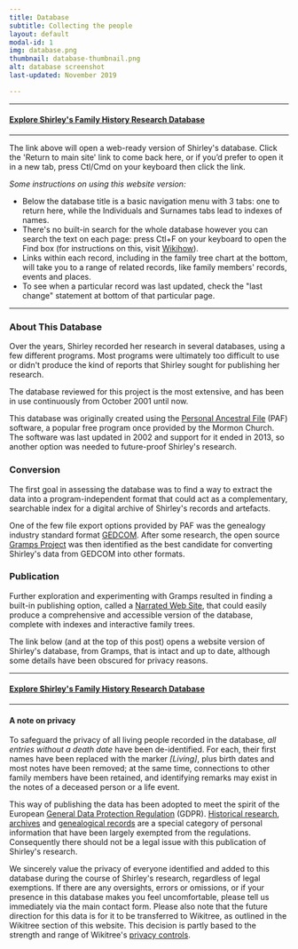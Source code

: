 ```yaml
---
title: Database
subtitle: Collecting the people
layout: default
modal-id: 1
img: database.png
thumbnail: database-thumbnail.png
alt: database screenshot
last-updated: November 2019

---
```


***
#### [Explore Shirley's Family History Research Database](database/index.html)
***

The link above will open a web-ready version of Shirley's database. Click the 'Return to main site' link to come back here, or if you’d prefer to open it in a new tab, press Ctl/Cmd on your keyboard then click the link.

*Some instructions on using this website version:*
* Below the database title is a basic navigation menu with 3 tabs: one to return here, while the Individuals and Surnames tabs lead to indexes of names.
* There's no built-in search for the whole database however you can search the text on each page: press Ctl+F on your keyboard to open the Find box (for instructions on this, visit [Wikihow](https://www.wikihow.com/Search-for-a-Word-on-a-Webpage)).
* Links within each record, including in the family tree chart at the bottom, will take you to a range of related records, like family members' records, events and places.
* To see when a particular record was last updated, check the "last change" statement at bottom of that particular page.


---

### About This Database

Over the years, Shirley recorded her research in several databases, using a few different programs. Most programs were ultimately too difficult to use or didn't produce the kind of reports that Shirley sought for publishing her research.

The database reviewed for this project is the most extensive, and has been in use continuously from October 2001 until now.

This database was originally created using the [Personal Ancestral File](https://en.wikipedia.org/wiki/Personal_Ancestral_File) (PAF) software, a popular free program once provided by the Mormon Church. The software was last updated in 2002 and support for it ended in 2013, so another option was needed to future-proof Shirley's research.

### Conversion

The first goal in assessing the database was to find a way to extract the data into a program-independent format that could act as a complementary, searchable index for a digital archive of Shirley's records and artefacts. 

One of the few file export options provided by PAF was the genealogy industry standard format [GEDCOM](https://en.wikipedia.org/wiki/GEDCOM). After some research, the open source [Gramps Project](https://gramps-project.org/blog/) was then identified as the best candidate for converting Shirley's data from GEDCOM into other formats. 

### Publication

Further exploration and experimenting with Gramps resulted in finding a built-in publishing option, called a [Narrated Web Site](https://www.gramps-project.org/wiki/index.php/Gramps_5.1_Wiki_Manual_-_Reports_-_part_7#Narrated_Web_Site), that could easily produce a comprehensive and accessible version of the database, complete with indexes and interactive family trees.

The link below (and at the top of this post) opens a website version of Shirley's database, from Gramps, that is intact and up to date, although some details have been obscured for privacy reasons.

***
#### [Explore Shirley's Family History Research Database](database/index.html)
***


#### A note on privacy

To safeguard the privacy of all living people recorded in the database, *all entries without a death date* have been de-identified. For each, their first names have been replaced with the marker *[Living]*, plus birth dates and most notes have been removed; at the same time, connections to other family members have been retained, and identifying remarks may exist in the notes of a deceased person or a life event. 

This way of publishing the data has been adopted to meet the spirit of the European [General Data Protection Regulation](https://gdpr.eu/what-is-gdpr/) (GDPR). [Historical research](https://gdpr.eu/article-89-processing-for-archiving-purposes-scientific-or-historical-research-purposes-or-statistical-purposes/), [archives](https://gdpr.eu/Recital-158-Processing-for-archiving-purposes/) and [genealogical records](https://gdpr.eu/Recital-160-Processing-for-historical-research-purposes/) are a special category of personal information that have been largely exempted from the regulations. Consequently there should not be a legal issue with this publication of Shirley's research.

We sincerely value the privacy of everyone identified and added to this database during the course of Shirley's research, regardless of legal exemptions. If there are any oversights, errors or omissions, or if your presence in this database makes you feel uncomfortable, please tell us immediately via the main contact form. Please also note that the future direction for this data is for it to be transferred to Wikitree, as outlined in the Wikitree section of this website. This decision is partly based to the strength and range of Wikitree's [privacy controls](https://www.wikitree.com/wiki/Help:Privacy).
